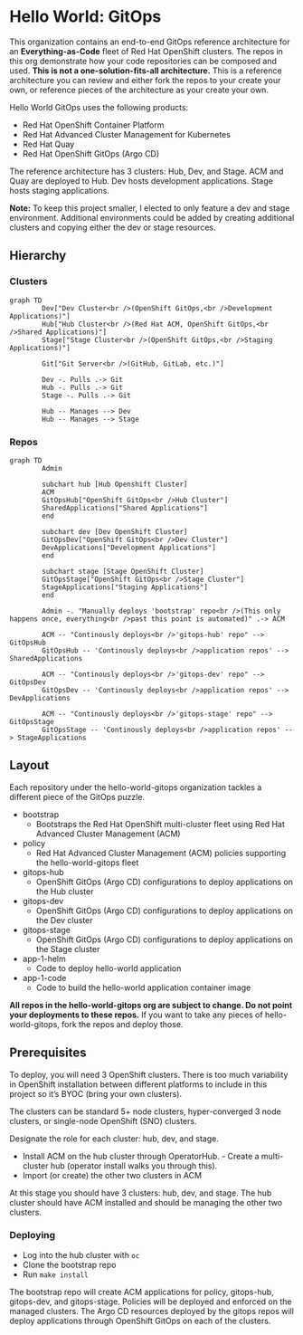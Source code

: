 # Hello World: GitOps

This organization contains an end-to-end GitOps reference architecture for an **Everything-as-Code** fleet of Red Hat OpenShift clusters. The repos in this org demonstrate how your code repositories can be composed and used. **This is not a one-solution-fits-all architecture.** This is a reference architecture you can review and either fork the repos to your create your own, or reference pieces of the architecture as your create your own.

Hello World GitOps uses the following products:

* Red Hat OpenShift Container Platform
* Red Hat Advanced Cluster Management for Kubernetes
* Red Hat Quay
* Red Hat OpenShift GitOps (Argo CD)

The reference architecture has 3 clusters: Hub, Dev, and Stage. ACM and Quay are deployed to Hub. Dev hosts development applications. Stage hosts staging applications.

**Note:** To keep this project smaller, I elected to only feature a dev and stage environment. Additional environments could be added by creating additional clusters and copying either the dev or stage resources.

## Hierarchy

### Clusters

```mermaid
graph TD
        Dev["Dev Cluster<br />(OpenShift GitOps,<br />Development Applications)"]
        Hub["Hub Cluster<br />(Red Hat ACM, OpenShift GitOps,<br />Shared Applications)"]
        Stage["Stage Cluster<br />(OpenShift GitOps,<br />Staging Applications)"]

        Git["Git Server<br />(GitHub, GitLab, etc.)"]

        Dev -. Pulls .-> Git
        Hub -. Pulls .-> Git
        Stage -. Pulls .-> Git

        Hub -- Manages --> Dev
        Hub -- Manages --> Stage
```

### Repos

```mermaid
graph TD
        Admin

        subchart hub [Hub Openshift Cluster]
        ACM
        GitOpsHub["OpenShift GitOps<br />Hub Cluster"]
        SharedApplications["Shared Applications"]
        end

        subchart dev [Dev OpenShift Cluster]
        GitOpsDev["OpenShift GitOps<br />Dev Cluster"]
        DevApplications["Development Applications"]
        end

        subchart stage [Stage OpenShift Cluster]
        GitOpsStage["OpenShift GitOps<br />Stage Cluster"]
        StageApplications["Staging Applications"]
        end

        Admin -. "Manually deploys 'bootstrap' repo<br />(This only happens once, everything<br />past this point is automated)" .-> ACM

        ACM -- "Continously deploys<br />'gitops-hub' repo" --> GitOpsHub
        GitOpsHub -- 'Continously deploys<br />application repos' --> SharedApplications

        ACM -- "Continously deploys<br />'gitops-dev' repo" --> GitOpsDev
        GitOpsDev -- 'Continously deploys<br />application repos' --> DevApplications

        ACM -- "Continously deploys<br />'gitops-stage' repo" --> GitOpsStage
        GitOpsStage -- 'Continously deploys<br />application repos' --> StageApplications
```

## Layout

Each repository under the hello-world-gitops organization tackles a different piece of the GitOps puzzle.

- bootstrap
    - Bootstraps the Red Hat OpenShift multi-cluster fleet using Red Hat Advanced Cluster Management (ACM)
- policy
    - Red Hat Advanced Cluster Management (ACM) policies supporting the hello-world-gitops fleet
- gitops-hub
    - OpenShift GitOps (Argo CD) configurations to deploy applications on the Hub cluster
- gitops-dev
    - OpenShift GitOps (Argo CD) configurations to deploy applications on the Dev cluster
- gitops-stage
    - OpenShift GitOps (Argo CD) configurations to deploy applications on the Stage cluster
- app-1-helm
    - Code to deploy hello-world application
- app-1-code
    - Code to build the hello-world application container image

**All repos in the hello-world-gitops org are subject to change. Do not point your deployments to these repos.** If you want to take any pieces of hello-world-gitops, fork the repos and deploy those.

## Prerequisites

To deploy, you will need 3 OpenShift clusters. There is too much variability in OpenShift installation between different platforms to include in this project so it’s BYOC (bring your own clusters).

The clusters can be standard 5+ node clusters, hyper-converged 3 node clusters, or single-node OpenShift (SNO) clusters.

Designate the role for each cluster: hub, dev, and stage.

- Install ACM on the hub cluster through OperatorHub. - Create a multi-cluster hub (operator install walks you through this).
- Import (or create) the other two clusters in ACM

At this stage you should have 3 clusters: hub, dev, and stage. The hub cluster should have ACM installed and should be managing the other two clusters. 

### Deploying

- Log into the hub cluster with `oc`
- Clone the bootstrap repo
- Run `make install`

The bootstrap repo will create ACM applications for policy, gitops-hub, gitops-dev, and gitops-stage. Policies will be deployed and enforced on the managed clusters. The Argo CD resources deployed by the gitops repos will deploy applications through OpenShift GitOps on each of the clusters.
